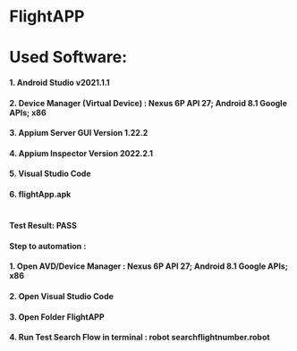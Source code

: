 # FlightAPP
# Used Software:
#### 1. Android Studio v2021.1.1
#### 2. Device Manager (Virtual Device) : Nexus 6P API 27; Android 8.1 Google APIs; x86
#### 3. Appium Server GUI Version 1.22.2
#### 4. Appium Inspector Version 2022.2.1
#### 5. Visual Studio Code
#### 6. flightApp.apk
#
#### Test Result: PASS

#### Step to automation :
#### 1. Open AVD/Device Manager : Nexus 6P API 27; Android 8.1 Google APIs; x86
#### 2. Open Visual Studio Code
#### 3. Open Folder FlightAPP
#### 4. Run Test Search Flow in terminal : robot searchflightnumber.robot
